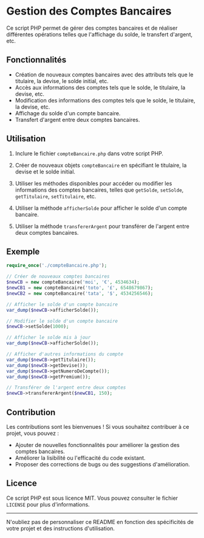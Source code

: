

# Gestion des Comptes Bancaires

Ce script PHP permet de gérer des comptes bancaires et de réaliser différentes opérations telles que l'affichage du solde, le transfert d'argent, etc.

## Fonctionnalités

- Création de nouveaux comptes bancaires avec des attributs tels que le titulaire, la devise, le solde initial, etc.
- Accès aux informations des comptes tels que le solde, le titulaire, la devise, etc.
- Modification des informations des comptes tels que le solde, le titulaire, la devise, etc.
- Affichage du solde d'un compte bancaire.
- Transfert d'argent entre deux comptes bancaires.

## Utilisation

1. Inclure le fichier `compteBancaire.php` dans votre script PHP.

2. Créer de nouveaux objets `compteBancaire` en spécifiant le titulaire, la devise et le solde initial.

3. Utiliser les méthodes disponibles pour accéder ou modifier les informations des comptes bancaires, telles que `getSolde`, `setSolde`, `getTitulaire`, `setTitulaire`, etc.

4. Utiliser la méthode `afficherSolde` pour afficher le solde d'un compte bancaire.

5. Utiliser la méthode `transfererArgent` pour transférer de l'argent entre deux comptes bancaires.

## Exemple

```php
require_once('./compteBancaire.php');

// Créer de nouveaux comptes bancaires
$newCB = new compteBancaire('moi', '€', 4534634);
$newCB1 = new compteBancaire('toto', '£', 6548679867);
$newCB2 = new compteBancaire('tata', '$', 4534256546);

// Afficher le solde d'un compte bancaire
var_dump($newCB->afficherSolde());

// Modifier le solde d'un compte bancaire
$newCB->setSolde(1000);

// Afficher le solde mis à jour
var_dump($newCB->afficherSolde());

// Afficher d'autres informations du compte
var_dump($newCB->getTitulaire());
var_dump($newCB->getDevise());
var_dump($newCB->getNumeroDeCompte());
var_dump($newCB->getPremium());

// Transférer de l'argent entre deux comptes
$newCB->transfererArgent($newCB1, 150);
```

## Contribution

Les contributions sont les bienvenues ! Si vous souhaitez contribuer à ce projet, vous pouvez :

- Ajouter de nouvelles fonctionnalités pour améliorer la gestion des comptes bancaires.
- Améliorer la lisibilité ou l'efficacité du code existant.
- Proposer des corrections de bugs ou des suggestions d'amélioration.

## Licence

Ce script PHP est sous licence MIT. Vous pouvez consulter le fichier `LICENSE` pour plus d'informations.

---

N'oubliez pas de personnaliser ce README en fonction des spécificités de votre projet et des instructions d'utilisation.

